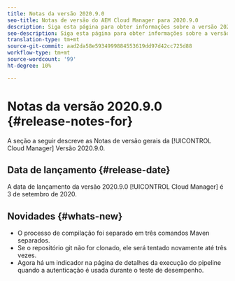 ```yaml
---
title: Notas da versão 2020.9.0
seo-title: Notas de versão do AEM Cloud Manager para 2020.9.0
description: Siga esta página para obter informações sobre a versão 2020.9.0 do Cloud Manager
seo-description: Siga esta página para obter informações sobre a versão 2020.9.0 do AEM Cloud Manager
translation-type: tm+mt
source-git-commit: aad2da58e5934999884553619dd97d42cc725d88
workflow-type: tm+mt
source-wordcount: '99'
ht-degree: 10%

---
```


# Notas da versão 2020.9.0 {#release-notes-for}

A seção a seguir descreve as Notas de versão gerais da [!UICONTROL Cloud Manager] Versão 2020.9.0.

## Data de lançamento {#release-date}

A data de lançamento da versão 2020.9.0 [!UICONTROL Cloud Manager] é 3 de setembro de 2020.

## Novidades {#whats-new}

* O processo de compilação foi separado em três comandos Maven separados.
* Se o repositório git não for clonado, ele será tentado novamente até três vezes.
* Agora há um indicador na página de detalhes da execução do pipeline quando a autenticação é usada durante o teste de desempenho.